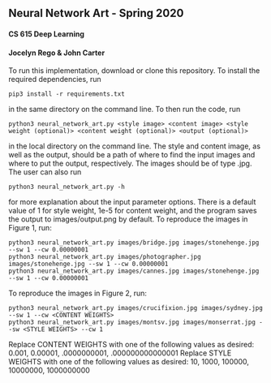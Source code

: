 ## Neural Network Art - Spring 2020  
#### CS 615 Deep Learning 
#### Jocelyn Rego & John Carter  


To run this implementation, download or clone this repository. To install the required dependencies, run 
```
pip3 install -r requirements.txt
```
in the same directory on the command line. To then run the code, run
```
python3 neural_network_art.py <style image> <content image> <style weight (optional)> <content weight (optional)> <output (optional)>
```
in the local directory on the command line. The style and content image, as well as the output, should be a path of where to find the input images and where to put the output, respectively. The images should be of type .jpg. The user can also run 
```
python3 neural_network_art.py -h
```
for more explanation about the input parameter options. There is a default value of 1 for style weight, 1e-5 for content weight, and the program saves the output to images/output.png by default. To reproduce the images in Figure 1, run:
```
python3 neural_network_art.py images/bridge.jpg images/stonehenge.jpg --sw 1 --cw 0.00000001
python3 neural_network_art.py images/photographer.jpg images/stonehenge.jpg --sw 1 --cw 0.00000001
python3 neural_network_art.py images/cannes.jpg images/stonehenge.jpg --sw 1 --cw 0.00000001
```
To reproduce the images in Figure 2, run:
```
python3 neural_network_art.py images/crucifixion.jpg images/sydney.jpg --sw 1 --cw <CONTENT WEIGHTS>
python3 neural_network_art.py images/montsv.jpg images/monserrat.jpg --sw <STYLE WEIGHTS> --cw 1
```
Replace CONTENT WEIGHTS with one of the following values as desired: 0.001, 0.00001, .0000000001, .000000000000001
Replace STYLE WEIGHTS with one of the following values as desired: 10, 1000, 100000, 10000000, 1000000000